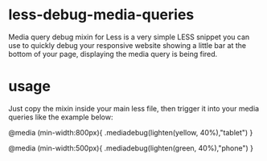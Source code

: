 less-debug-media-queries
========================

Media query debug mixin for Less is a very simple LESS snippet you can use to quickly debug your responsive website showing a little bar at the bottom of your page, displaying the media query is being fired.


usage
========================

Just copy the mixin inside your main less file, then trigger it into your media queries like the example below:

@media (min-width:800px){
	.mediadebug(lighten(yellow, 40%),"tablet")
}


@media (min-width:500px){
   .mediadebug(lighten(green, 40%),"phone")
}
